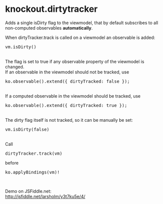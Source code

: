 # knockout.dirtytracker
Adds a single isDirty flag to the viewmodel, that by default subscribes to all non-computed observables <b>automatically</b>.<br />

When dirtyTracker.track is called on a viewmodel an  observable is added:<pre>vm.isDirty()</pre><br />
The flag is set to true if <emf>any</emf> observable property of the viewmodel is changed.<br />
If an observable in the viewmodel should not be tracked, use <pre>ko.observable().extend({ dirtyTracked: false });</pre><br />
If a computed observable in the viewmodel should be tracked, use <pre>ko.observable().extend({ dirtyTracked: true });</pre><br />
The dirty flag itself is not tracked, so it can be manually be set: <pre>vm.isDirty(false)</pre><br />
Call <pre>dirtyTracker.track(vm)</pre> before <pre>ko.applyBindings(vm)!</pre><br />

Demo on JSFiddle.net:<br />
<a href="http://jsfiddle.net/larsholm/y3t7ku5e/4/">http://jsfiddle.net/larsholm/y3t7ku5e/4/</a>

